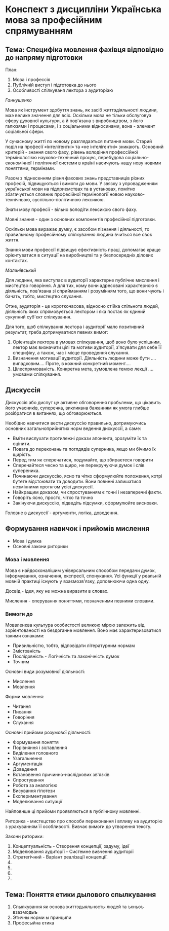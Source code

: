 # Конспект з дисципліни Українська мова за професійним спрямуванням

## Тема: Специфіка мовлення фахівця відповідно до напряму підготовки

План:
1. Мова і профессія
2. Публічній виступ і підготовка до нього
3. Особливості спілкуваня лектора з аудиторіэю

*Ганнущенко*

Мова як інструмент здобуття знань, як засіб життэдіяльності людини, маэ велике значення для всіх.
Оскільки мова не тільки обслуговуэ сферу духовної культури, а й пов'язана з виробництвом, з його галюзями і процесами, і з соціальними відносинами, вона - элемент соціальної сфери.

У сучасному житті по новому разглядаэться питання мови.
Старий поділ на професії «інтелігентні» та «не інтелігентні» зникають.
Основний критерій - знання свого фаху, рівень володіння профессійної термінологією науково-технічний процес, перебудова соціально-економічної і політичної системи в країні насичують нашу нову новими поняттями, термінами.

Разом з піднесенням рівня фахових знань представниців різних професій, підвищуються і вимоги до мови. У звязку з упровадженням української мови на підприємствах та в установах, помітно збагачується словник професійної термінології новою науково-технічньою, суспільно-політичною лексикою.

Знати мову професії - вільно володіти лексикою свого фаху.

Мовні знання - один з основних компонентів професійної підготовки.

Оскільки мова виражає думку, є засобом пізнання і діяльності, то правильному професійному спілкуванню людина вчиться все своє життя.

Знання мови профессії підвищує ефективність праці, допомагає краще орієнтуватися в ситуації на виробництві та у безпосередніх ділових контактах.

*Малинівський*

Для людини, яка виступає в аудиторії характерне публічне мислення і мистецтво говоріння.
А для тих, кому вони адресовані характерною є діяльність, пов'язана зі сприйманням і розумінням того, що вони чують і бачать, тобто, мистецтво слухання.

Отже, аудиторія - це короткочасова, відносно стійка спільнота людей, діяльність яких спрямовується лектором і яка постає як єдиний сукупний суб'єкт спілкування.

Для того, щоб спілкування лектора і аудиторії мало позитивний результат, треба дотримуватися певних вимог:
1. Орієнтація лектора в умовах спілкування, щоб воно було успішним, лектор має визначити цілі та мотиви аудиторії, з'ясувати для себе її специфіку, а також, час і місце проведення слухання.
2. Визначення мотивації аудиторії. Діяльність людини може бути .... випадковим.... Проте, в кожний конкретний момент.... 
3. Цілеспрямованість. Конкретна мета, зумовлена темою лекції .... умовами спілкування.


## Дискуссія

Дискуссія або диспут це активне обговорення пробьлеми, що цікавить його учасників, суперечка, викликана бажанням як умога глибше розібратися в витаннях, що обговорюються.

Необідно навчитися вести дискуссію правильно, дотримуючись основних загальноприйнятих норм ведення дискуссії, а саме:
- Вміти вислухати протилежні докази апонента, зрозуміти їх та оцінити.
- Повага до переконань та поглдядів суперника, якщо ми бічимо їх щирість.
- Перед тим як сперечатися, подумайте, що збираєтеся говорити
- Сперечайтеся чесно та щиро, не перекручуючи думок і слів супереника.
- Починаючи дискуссію, ясно та чітко сформулюйте положення, котрі бутете відстоювати та доводити. Вони повинні залишатися незмінними протягом усієї дискуссії.
- Найкращим доказом, чи спростуванням є точні і незаперечні факти.
- Говоріть ясно, просто, чітко та точно
- Закінуючи дискуссію, підведіть підсумки, сформулюйте висновки.

Головне в дискуссії - аргументи, логіка, доведення.

## Формування навичок і прийомів мислення

- Мова і думка
- Основні закони риторики

### Мова і мовлення

Мова є найдосконалішим універсальним способом передачи думок, інформування, означення, експресії, спонукання.
Усі функції у реальній мовній практиці існують у взаємозв'язку, доповнюючи одна одну.

Досвід - ідея, яку не можна виразити в словах.

Мислення - оперування поняттями, позначеними певними словами.

### Вимоги до

Моввленєва культура особистості великою мірою залежить від зорієнтованості на бездоганне мовлення. Воно має характеризоватися такими ознаками:
- Привильністю, тобто, відповідати літературним нормам
- Змістовність
- Послідовність - Логічність та лаконічність думок
- Точним

Основні види розумовної діяльності:
- Мислення
- Мовлення

Форми мовлення:
- Читання
- Писання
- Говоріння
- Слухання

Основні прийоми розумової діяльності:
- Формування поняття
- Порівняння і зіставлення
- Виділення головного
- Узагальнення
- Аргументація
- Доведення
- Встановення причинно-наслідкових зв'язків
- Спростування
- Робота за аналогією
- Висування гіпотези
- Експериментування
- Моделювання ситуації

Найповнше ці прийоми проявляються в публічному мовленні.

Риторика - мистецство про способи переконання і впливу на аудиторію з урахуванням її особливості.
Вивчає вимоги до утворення тексту.

Закони риторики:
1. Концептуальність - Створення концепції, задуму, ідеї
2. Моделювання аудиторії - Системне вивчення аудиторії
3. Стратегічний - Варіант реалізації концепції.
4. 
5. 
6. 
7. 

## Тема: Поняття етики дылового спылкування

1. Спылкування як основа життэдыяльносты людей та ъхньоъ взаэмодыъ
2. Этичны норми ы принципи
3. Професыйна етика
